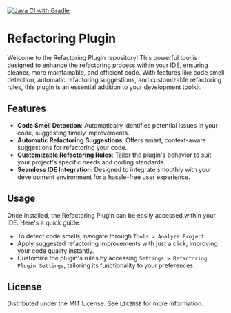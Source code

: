 [![Java CI with Gradle](https://github.com/Butonsusumom/Automation-Refactoring-PLugin/actions/workflows/gradle.yml/badge.svg?branch=master)](https://github.com/Butonsusumom/Automation-Refactoring-PLugin/actions/workflows/gradle.yml)

# Refactoring Plugin

Welcome to the Refactoring Plugin repository! This powerful tool is designed to enhance the refactoring process within your IDE, ensuring cleaner, more maintainable, and efficient code. With features like code smell detection, automatic refactoring suggestions, and customizable refactoring rules, this plugin is an essential addition to your development toolkit.

## Features

- **Code Smell Detection**: Automatically identifies potential issues in your code, suggesting timely improvements.
- **Automatic Refactoring Suggestions**: Offers smart, context-aware suggestions for refactoring your code.
- **Customizable Refactoring Rules**: Tailor the plugin's behavior to suit your project's specific needs and coding standards.
- **Seamless IDE Integration**: Designed to integrate smoothly with your development environment for a hassle-free user experience.

## Usage

Once installed, the Refactoring Plugin can be easily accessed within your IDE. Here's a quick guide:

- To detect code smells, navigate through `Tools > Analyze Project`.
- Apply suggested refactoring improvements with just a click, improving your code quality instantly.
- Customize the plugin's rules by accessing `Settings > Refactoring Plugin Settings`, tailoring its functionality to your preferences.

## License

Distributed under the MIT License. See `LICENSE` for more information.
